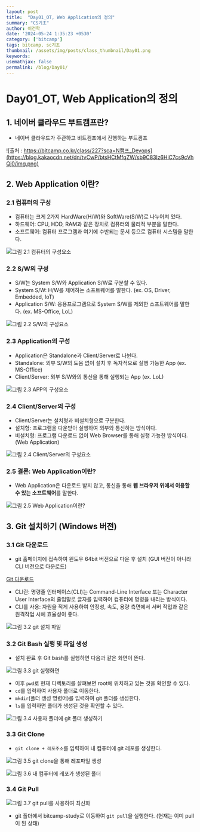 ```yaml
---
layout: post
title:  "Day01_OT, Web Application의 정의"
summary: "CS기초"
author: 이건학
date: '2024-05-24 1:35:23 +0530'
category: ['bitcamp']
tags: bitcamp, sc기초
thumbnail: /assets/img/posts/class_thumbnail/Day01.png
keywords: 
usemathjax: false
permalink: /blog/Day01/
---
```

# Day01_OT, Web Application의 정의

## 1. 네이버 클라우드 부트캠프란?

- 네이버 클라우드가 주관하고 비트캠프에서 진행하는 부트캠프

![출처 : https://bitcamp.co.kr/class/227?sca=N캠프_Devops](https://blog.kakaocdn.net/dn/tvCwP/btsHCtMfqZW/sb9C83lz6HiC7cs9cVhQj0/img.png)

## 2. Web Application 이란?

### 2.1 컴퓨터의 구성

- 컴퓨터는 크게 2가지 HardWare(H/W)와 SoftWare(S/W)로 나누어져 있다.
- 하드웨어: CPU, HDD, RAM과 같은 장치로 컴퓨터의 물리적 부분을 말한다.
- 소프트웨어: 컴퓨터 프로그램과 여기에 수반되는 문서 등으로 컴퓨터 시스템을 말한다.

![그림 2.1 컴퓨터의 구성요소](https://blog.kakaocdn.net/dn/cTDc0c/btsHCT4V9De/fOAv1Sp0y1a7yvh6Y5r81K/img.png)

### 2.2 S/W의 구성

- S/W는 System S/W와 Application S/W로 구분할 수 있다.
- System S/W: H/W를 제어하는 소프트웨어를 말한다. (ex. OS, Driver, Embedded, IoT)
- Application S/W: 응용프로그램으로 System S/W를 제외한 소프트웨어를 말한다. (ex. MS-Office, LoL)

![그림 2.2 S/W의 구성요소](https://blog.kakaocdn.net/dn/caE1hS/btsHBY7ixMv/KtSYKe7syou3CxSJZp2JS0/img.png)

### 2.3 Application의 구성

- Application은 Standalone과 Client/Server로 나뉜다.
- Standalone: 외부 S/W의 도움 없이 설치 후 독자적으로 실행 가능한 App (ex. MS-Office)
- Client/Server: 외부 S/W와의 통신을 통해 실행되는 App (ex. LoL)

![그림 2.3 APP의 구성요소](https://blog.kakaocdn.net/dn/vCxFU/btsHBlWfvNw/NK5hkpwIT4qWdCL5HcZ6Bk/img.png)

### 2.4 Client/Server의 구성

- Client/Server는 설치형과 비설치형으로 구분한다.
- 설치형: 프로그램을 다운받아 실행하여 외부와 통신하는 방식이다.
- 비설치형: 프로그램 다운로드 없이 Web Browser를 통해 실행 가능한 방식이다. (Web Application)

![그림 2.4 Client/Server의 구성요소](https://blog.kakaocdn.net/dn/clDE1k/btsHBpYHX1e/bJ967j4ojvZ6Nhs8k3JY90/img.png)

### 2.5 결론: Web Application이란?

- Web Application은 다운로드 받지 않고, 통신을 통해 **웹 브라우저 위에서 이용할 수 있는 소프트웨어**를 말한다.

![그림 2.5 Web Application이란?](https://blog.kakaocdn.net/dn/dkNuKl/btsHCxVqTCx/f3wV5J6SgQBnuzEOkK4xt0/img.png)

## 3. Git 설치하기 (Windows 버전)

### 3.1 Git 다운로드

- git 홈페이지에 접속하여 윈도우 64bit 버전으로 다운 후 설치 (GUI 버전이 아니라 CLI 버전으로 다운로드)

[Git 다운로드](https://git-scm.com/download/win)

- CLI란: 명령줄 인터페이스(CLI)는 Command-Line Interface 또는 Character User Interface의 줄임말로 글자를 입력하여 컴퓨터에 명령을 내리는 방식이다.
- CLI를 사용: 자원을 적게 사용하여 안정성, 속도, 용량 측면에서 서버 작업과 같은 원격작업 시에 효율성이 좋다.

![그림 3.2 git 설치 파일](https://blog.kakaocdn.net/dn/1oBMc/btsHCW1HMpW/eMv6FJ065uQAV6eWoOBcq1/img.png)

### 3.2 Git Bash 실행 및 파일 생성

- 설치 완료 후 Git bash를 실행하면 다음과 같은 화면이 뜬다.

![그림 3.3 git 실행화면](https://blog.kakaocdn.net/dn/bZFL4H/btsHBoS4bTV/C3FR9kw0LyDK5qXWZifRCk/img.png)

- 이후 `pwd`로 현재 디렉토리를 살펴보면 root에 위치하고 있는 것을 확인할 수 있다.
- `cd`를 입력하여 사용자 폴더로 이동한다.
- `mkdir`(폴더 생성 명령어)를 입력하여 git 폴더를 생성한다.
- `ls`를 입력하면 폴더가 생성된 것을 확인할 수 있다.

![그림 3.4 사용자 폴더에 git 폴더 생성하기](https://blog.kakaocdn.net/dn/cEDUG9/btsHBQaEIHK/WKkctVJdg1K60ZjLXkFDYK/img.png)

### 3.3 Git Clone

- `git clone + 레포주소`를 입력하여 내 컴퓨터에 git 레포를 생성한다.

![그림 3.5 git clone을 통해 레포파일 생성](https://blog.kakaocdn.net/dn/oGI3T/btsHCQNZ4wJ/71X7kHQbko8CvabL00p0Z0/img.png)

![그림 3.6 내 컴퓨터에 레포가 생성된 폴더](https://blog.kakaocdn.net/dn/bCsE6r/btsHB9tWryz/MEh3Fhq0CliHOpZ2vMAkFK/img.png)

### 3.4 Git Pull

![그림 3.7 git pull를 사용하여 최신화](https://blog.kakaocdn.net/dn/cgy6Hs/btsHAPQ4GOf/DRo6goj0nzakQzFLSy3uD1/img.png)

- git 폴더에서 bitcamp-study로 이동하여 `git pull`을 실행한다. (현재는 이미 pull이 된 상태)
